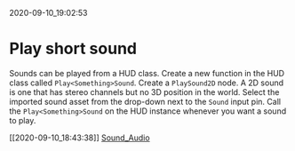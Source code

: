 2020-09-10_19:02:53

# Play short sound

Sounds can be played from a HUD class.
Create a new function in the HUD class called `Play<Something>Sound`.
Create a `PlaySound2D` node.
A 2D sound is one that has stereo channels but no 3D position in the world.
Select the imported sound asset from the drop-down next to the `Sound` input pin.
Call the `Play<Something>Sound` on the HUD instance whenever you want a sound to play.

[[2020-09-10_18:43:38]] [Sound_Audio](./Sound_Audio.md)  
